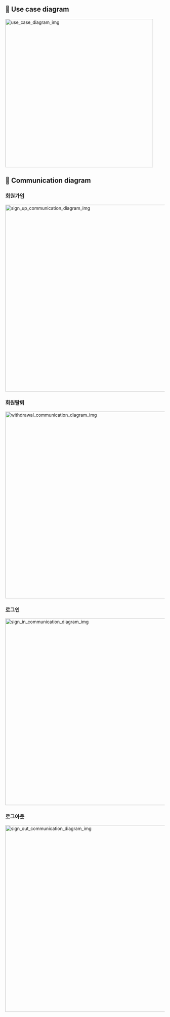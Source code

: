 ## 📌 Use case diagram

<img width="467" alt="use_case_diagram_img" src="https://user-images.githubusercontent.com/62105312/171146775-ed8f3aef-a103-4450-b185-a0be5cdb3c86.png">

## 📌 Communication diagram

### 회원가입

<img width="588" alt="sign_up_communication_diagram_img" src="https://user-images.githubusercontent.com/58579386/169055164-1e13a968-8a9b-4dd0-85b9-31e83d59a1a4.png">

### 회원탈퇴

<img width="588" alt="withdrawal_communication_diagram_img" src="https://user-images.githubusercontent.com/62105312/171648643-837ff40e-7075-42c2-9a10-3dd7a862bdaa.png">

### 로그인

<img width="588" alt="sign_in_communication_diagram_img" src="https://user-images.githubusercontent.com/62105312/171645804-a1ce86fc-e66f-4a62-8744-24f48ffbac77.png">

### 로그아웃

<img width="588" alt="sign_out_communication_diagram_img" src="https://user-images.githubusercontent.com/62105312/171647427-03bbc848-6678-4cee-9f6e-2e0162993a66.png">
